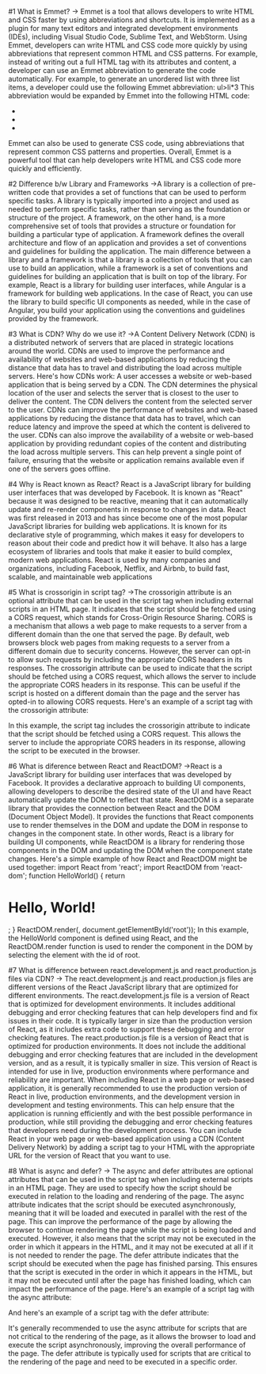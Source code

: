 #1 What is Emmet?
-> Emmet is a tool that allows developers to write HTML and CSS faster by using abbreviations and shortcuts. It is implemented as a plugin for many text editors and integrated development environments (IDEs), including Visual Studio Code, Sublime Text, and WebStorm.
Using Emmet, developers can write HTML and CSS code more quickly by using abbreviations that represent common HTML and CSS patterns. For example, instead of writing out a full HTML tag with its attributes and content, a developer can use an Emmet abbreviation to generate the code automatically.
For example, to generate an unordered list with three list items, a developer could use the following Emmet abbreviation:
ul>li\*3
This abbreviation would be expanded by Emmet into the following HTML code:

<ul>
  <li></li>
  <li></li>
  <li></li>
</ul>
Emmet can also be used to generate CSS code, using abbreviations that represent common CSS patterns and properties.
Overall, Emmet is a powerful tool that can help developers write HTML and CSS code more quickly and efficiently.

#2 Difference b/w Library and Frameworks
->A library is a collection of pre-written code that provides a set of functions that can be used to perform specific tasks. A library is typically imported into a project and used as needed to perform specific tasks, rather than serving as the foundation or structure of the project.
A framework, on the other hand, is a more comprehensive set of tools that provides a structure or foundation for building a particular type of application. A framework defines the overall architecture and flow of an application and provides a set of conventions and guidelines for building the application.
The main difference between a library and a framework is that a library is a collection of tools that you can use to build an application, while a framework is a set of conventions and guidelines for building an application that is built on top of the library.
For example, React is a library for building user interfaces, while Angular is a framework for building web applications. In the case of React, you can use the library to build specific UI components as needed, while in the case of Angular, you build your application using the conventions and guidelines provided by the framework.

#3 What is CDN? Why do we use it?
->A Content Delivery Network (CDN) is a distributed network of servers that are placed in strategic locations around the world. CDNs are used to improve the performance and availability of websites and web-based applications by reducing the distance that data has to travel and distributing the load across multiple servers.
Here's how CDNs work:
A user accesses a website or web-based application that is being served by a CDN.
The CDN determines the physical location of the user and selects the server that is closest to the user to deliver the content.
The CDN delivers the content from the selected server to the user.
CDNs can improve the performance of websites and web-based applications by reducing the distance that data has to travel, which can reduce latency and improve the speed at which the content is delivered to the user. CDNs can also improve the availability of a website or web-based application by providing redundant copies of the content and distributing the load across multiple servers. This can help prevent a single point of failure, ensuring that the website or application remains available even if one of the servers goes offline.

#4 Why is React known as React?
React is a JavaScript library for building user interfaces that was developed by Facebook. It is known as "React" because it was designed to be reactive, meaning that it can automatically update and re-render components in response to changes in data.
React was first released in 2013 and has since become one of the most popular JavaScript libraries for building web applications. It is known for its declarative style of programming, which makes it easy for developers to reason about their code and predict how it will behave. It also has a large ecosystem of libraries and tools that make it easier to build complex, modern web applications.
React is used by many companies and organizations, including Facebook, Netflix, and Airbnb, to build fast, scalable, and maintainable web applications

#5 What is crossorigin in script tag?
->The crossorigin attribute is an optional attribute that can be used in the script tag when including external scripts in an HTML page. It indicates that the script should be fetched using a CORS request, which stands for Cross-Origin Resource Sharing.
CORS is a mechanism that allows a web page to make requests to a server from a different domain than the one that served the page. By default, web browsers block web pages from making requests to a server from a different domain due to security concerns. However, the server can opt-in to allow such requests by including the appropriate CORS headers in its responses.
The crossorigin attribute can be used to indicate that the script should be fetched using a CORS request, which allows the server to include the appropriate CORS headers in its response. This can be useful if the script is hosted on a different domain than the page and the server has opted-in to allowing CORS requests.
Here's an example of a script tag with the crossorigin attribute:

<script src="https://example.com/script.js" crossorigin></script>

In this example, the script tag includes the crossorigin attribute to indicate that the script should be fetched using a CORS request. This allows the server to include the appropriate CORS headers in its response, allowing the script to be executed in the browser.

#6 What is diference between React and ReactDOM?
->React is a JavaScript library for building user interfaces that was developed by Facebook. It provides a declarative approach to building UI components, allowing developers to describe the desired state of the UI and have React automatically update the DOM to reflect that state.
ReactDOM is a separate library that provides the connection between React and the DOM (Document Object Model). It provides the functions that React components use to render themselves in the DOM and update the DOM in response to changes in the component state.
In other words, React is a library for building UI components, while ReactDOM is a library for rendering those components in the DOM and updating the DOM when the component state changes.
Here's a simple example of how React and ReactDOM might be used together:
import React from 'react';
import ReactDOM from 'react-dom';
function HelloWorld() {
return <h1>Hello, World!</h1>;
}
ReactDOM.render(<HelloWorld />, document.getElementById('root'));
In this example, the HelloWorld component is defined using React, and the ReactDOM.render function is used to render the component in the DOM by selecting the element with the id of root.

#7 What is difference between react.development.js and react.production.js files via CDN?
-> The react.development.js and react.production.js files are different versions of the React JavaScript library that are optimized for different environments.
The react.development.js file is a version of React that is optimized for development environments. It includes additional debugging and error checking features that can help developers find and fix issues in their code. It is typically larger in size than the production version of React, as it includes extra code to support these debugging and error checking features.
The react.production.js file is a version of React that is optimized for production environments. It does not include the additional debugging and error checking features that are included in the development version, and as a result, it is typically smaller in size. This version of React is intended for use in live, production environments where performance and reliability are important.
When including React in a web page or web-based application, it is generally recommended to use the production version of React in live, production environments, and the development version in development and testing environments. This can help ensure that the application is running efficiently and with the best possible performance in production, while still providing the debugging and error checking features that developers need during the development process.
You can include React in your web page or web-based application using a CDN (Content Delivery Network) by adding a script tag to your HTML with the appropriate URL for the version of React that you want to use.

#8 What is async and defer?
-> The async and defer attributes are optional attributes that can be used in the script tag when including external scripts in an HTML page. They are used to specify how the script should be executed in relation to the loading and rendering of the page.
The async attribute indicates that the script should be executed asynchronously, meaning that it will be loaded and executed in parallel with the rest of the page. This can improve the performance of the page by allowing the browser to continue rendering the page while the script is being loaded and executed. However, it also means that the script may not be executed in the order in which it appears in the HTML, and it may not be executed at all if it is not needed to render the page.
The defer attribute indicates that the script should be executed when the page has finished parsing. This ensures that the script is executed in the order in which it appears in the HTML, but it may not be executed until after the page has finished loading, which can impact the performance of the page.
Here's an example of a script tag with the async attribute:

<script src="https://example.com/script.js" async></script>

And here's an example of a script tag with the defer attribute:

<script src="https://example.com/script.js" defer></script>

It's generally recommended to use the async attribute for scripts that are not critical to the rendering of the page, as it allows the browser to load and execute the script asynchronously, improving the overall performance of the page. The defer attribute is typically used for scripts that are critical to the rendering of the page and need to be executed in a specific order.
